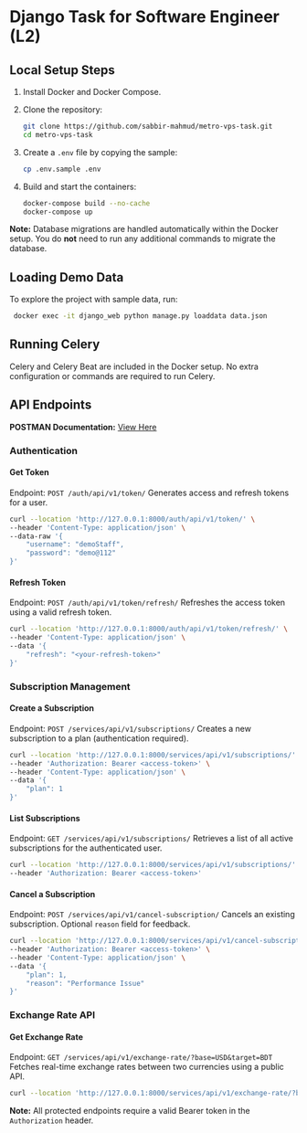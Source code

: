 # Django Task for Software Engineer (L2)

## Local Setup Steps

1. Install Docker and Docker Compose.

2. Clone the repository:

   ```bash
   git clone https://github.com/sabbir-mahmud/metro-vps-task.git
   cd metro-vps-task
   ```

3. Create a `.env` file by copying the sample:

   ```bash
   cp .env.sample .env
   ```

4. Build and start the containers:

   ```bash
   docker-compose build --no-cache
   docker-compose up
   ```

**Note:** Database migrations are handled automatically within the Docker setup. You do **not** need to run any additional commands to migrate the database.

## Loading Demo Data

To explore the project with sample data, run:

```bash
 docker exec -it django_web python manage.py loaddata data.json
```

## Running Celery

Celery and Celery Beat are included in the Docker setup. No extra configuration or commands are required to run Celery.

## API Endpoints

**POSTMAN Documentation:** [View Here](https://documenter.getpostman.com/view/20333890/2sB3BALsXT)

### Authentication

#### Get Token

Endpoint: `POST /auth/api/v1/token/`
Generates access and refresh tokens for a user.

```bash
curl --location 'http://127.0.0.1:8000/auth/api/v1/token/' \
--header 'Content-Type: application/json' \
--data-raw '{
    "username": "demoStaff",
    "password": "demo@112"
}'
```

#### Refresh Token

Endpoint: `POST /auth/api/v1/token/refresh/`
Refreshes the access token using a valid refresh token.

```bash
curl --location 'http://127.0.0.1:8000/auth/api/v1/token/refresh/' \
--header 'Content-Type: application/json' \
--data '{
    "refresh": "<your-refresh-token>"
}'
```

### Subscription Management

#### Create a Subscription

Endpoint: `POST /services/api/v1/subscriptions/`
Creates a new subscription to a plan (authentication required).

```bash
curl --location 'http://127.0.0.1:8000/services/api/v1/subscriptions/' \
--header 'Authorization: Bearer <access-token>' \
--header 'Content-Type: application/json' \
--data '{
    "plan": 1
}'
```

#### List Subscriptions

Endpoint: `GET /services/api/v1/subscriptions/`
Retrieves a list of all active subscriptions for the authenticated user.

```bash
curl --location 'http://127.0.0.1:8000/services/api/v1/subscriptions/' \
--header 'Authorization: Bearer <access-token>'
```

#### Cancel a Subscription

Endpoint: `POST /services/api/v1/cancel-subscription/`
Cancels an existing subscription. Optional `reason` field for feedback.

```bash
curl --location 'http://127.0.0.1:8000/services/api/v1/cancel-subscription/' \
--header 'Authorization: Bearer <access-token>' \
--header 'Content-Type: application/json' \
--data '{
    "plan": 1,
    "reason": "Performance Issue"
}'
```

### Exchange Rate API

#### Get Exchange Rate

Endpoint: `GET /services/api/v1/exchange-rate/?base=USD&target=BDT`
Fetches real-time exchange rates between two currencies using a public API.

```bash
curl --location 'http://127.0.0.1:8000/services/api/v1/exchange-rate/?base=usd&target=bdt'
```

**Note:** All protected endpoints require a valid Bearer token in the `Authorization` header.
